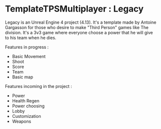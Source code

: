 # TemplateTPSMultiplayer : Legacy

Legacy is an Unreal Engine 4 project (4.13). It's a template made by Antoine Gargasson for those who desire to make "Third Person" games like The division. It's a 3v3 game where everyone choose a power that he will give to his team when he dies.

Features in progress :

  - Basic Movement
  - Shoot
  - Score
  - Team
  - Basic map

Features incoming in the project :

  - Power
  - Health Regen
  - Power choosing
  - Lobby 
  - Customization
  - Weapons
